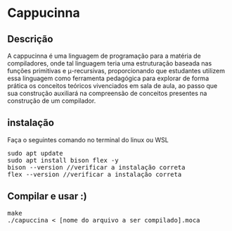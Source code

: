 # Cappucinna

## Descrição
A cappucinna é uma linguagem de programação para a matéria de compiladores, onde tal linguagem teria uma estruturação baseada nas funções primitivas e μ-recursivas, proporcionando que estudantes utilizem essa linguagem como ferramenta pedagógica para explorar de forma prática os conceitos teóricos vivenciados em sala de aula, ao passo que sua construção auxiliará na compreensão de conceitos presentes na construção de um compilador.

## instalação
Faça o seguintes comando no terminal do linux ou WSL
<pre>
sudo apt update
sudo apt install bison flex -y
bison --version //verificar a instalação correta
flex --version //verificar a instalação correta
</pre>

## Compilar e usar :)

<pre>
make
./capuccina < [nome do arquivo a ser compilado].moca
</pre>
